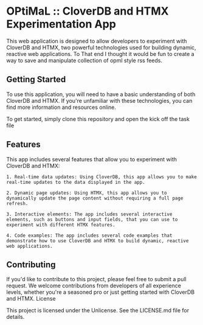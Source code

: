 # OPtiMaL :: CloverDB and HTMX Experimentation App

This web application is designed to allow developers to experiment with CloverDB and HTMX,
two powerful technologies used for building dynamic, reactive web applications. To That end I thought it
would be fun to create a way to save and manipulate collection of opml style rss feeds.

## Getting Started

To use this application, you will need to have a basic understanding of both CloverDB and HTMX.
If you're unfamiliar with these technologies, you can find more information and resources online.

To get started, simply clone this repository and open the kick off the task file

## Features

This app includes several features that allow you to experiment with CloverDB and HTMX:

    1. Real-time data updates: Using CloverDB, this app allows you to make real-time updates to the data displayed in the app.

    2. Dynamic page updates: Using HTMX, this app allows you to dynamically update the page content without requiring a full page refresh.

    3. Interactive elements: The app includes several interactive elements, such as buttons and input fields, that you can use to experiment with different HTMX features.

    4. Code examples: The app includes several code examples that demonstrate how to use CloverDB and HTMX to build dynamic, reactive web applications.

## Contributing

If you'd like to contribute to this project, please feel free to submit a pull request. We welcome contributions from developers of all experience levels, whether you're a seasoned pro or just getting started with CloverDB and HTMX.
License

This project is licensed under the Unlicense. See the LICENSE.md file for details.
